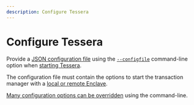 ```yaml
---
description: Configure Tessera
---
```


# Configure Tessera

Provide a [JSON configuration file] using the [`--configfile`](../../Reference/CLI/CLI-Syntax.md#configfile)
command-line option when [starting Tessera].

The configuration file must contain the options to start the transaction manager with a
[local or remote Enclave](Enclave.md).

[Many configuration options can be overridden](Override-config.md) using the command-line.

[JSON configuration file]: ../../Reference/SampleConfiguration.md
[starting Tessera]: ../Get-started/Start-Tessera.md
